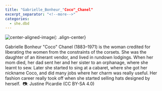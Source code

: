 ```yaml
---
title: "Gabrielle_Bonheur_"Coco"_Chanel"
excerpt_separator: "<!--more-->"
categories:
  - she.dbd
---
```



![center-aligned-image](https://cdn.pixabay.com/photo/2020/10/26/16/56/man-5687861_1280.png){: .align-center}

Gabrielle Bonheur "Coco" Chanel (1883–1971) is the woman credited for liberating the women from the constraints of the corsets. She was the daughter of an itinerant vendor, and lived in rundown lodgings. When her mom died, her dad sent her and her sister to an orphanage, where she learnt to sew. Later she started to sing at a cabaret, where she got her nickname Coco, and did many jobs where her charm was really useful. Her fashion career really took off when she started selling hats designed by herself.⁠
⁠
📷: Justine Picardie (CC BY-SA 4.0)
